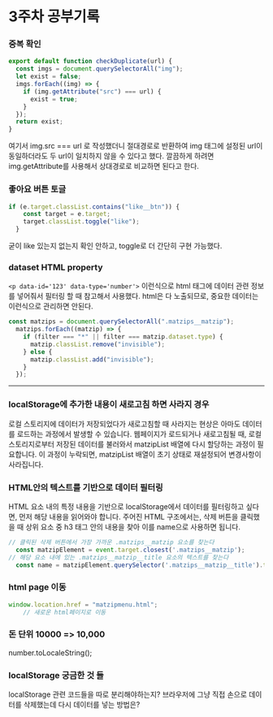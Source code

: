# 3주차 공부기록

### 중복 확인
``` javascript
export default function checkDuplicate(url) {
  const imgs = document.querySelectorAll("img");
  let exist = false;
  imgs.forEach((img) => {
    if (img.getAttribute("src") === url) {
      exist = true;
    }
  });
  return exist;
}
```
여기서 img.src === url 로 작성했더니 절대경로로 반환하여 img 태그에 설정된 url이 동일하더라도 두 url이 일치하지 않을 수 있다고 했다.
깔끔하게 하려면 img.getAttribute를 사용해서 상대경로로 비교하면 된다고 한다.

### 좋아요 버튼 토글
``` javascript
if (e.target.classList.contains("like__btn")) {
    const target = e.target;
    target.classList.toggle("like");
  }
```
굳이 like 있는지 없는지 확인 안하고, toggle로 더 간단히 구현 가능했다.

### dataset HTML property
`<p data-id='123' data-type='number'>`
이런식으로 html 태그에 데이터 관련 정보를 넣어줘서 필터링 할 때 참고해서 사용했다.
html은 다 노출되므로, 중요한 데이터는 이런식으로 관리하면 안된다.     

``` javascript
const matzips = document.querySelectorAll(".matzips__matzip");
  matzips.forEach((matzip) => {
    if (filter === "*" || filter === matzip.dataset.type) {
      matzip.classList.remove("invisible");
    } else {
      matzip.classList.add("invisible");
    }
  });
```
---

### localStorage에 추가한 내용이 새로고침 하면 사라지 경우

로컬 스토리지에 데이터가 저장되었다가 새로고침할 때 사라지는 현상은 아마도 데이터를 로드하는 과정에서 발생할 수 있습니다. 웹페이지가 로드되거나 새로고침될 때, 로컬 스토리지로부터 저장된 데이터를 불러와서 matzipList 배열에 다시 할당하는 과정이 필요합니다. 이 과정이 누락되면, matzipList 배열이 초기 상태로 재설정되어 변경사항이 사라집니다.

### HTML안의 텍스트를 기반으로 데이터 필터링
HTML 요소 내의 특정 내용을 기반으로 localStorage에서 데이터를 필터링하고 싶다면, 먼저 해당 내용을 읽어와야 합니다. 주어진 HTML 구조에서는, 삭제 버튼을 클릭했을 때 상위 요소 중 h3 태그 안의 내용을 찾아 이를 name으로 사용하면 됩니다.

``` javascript
// 클릭된 삭제 버튼에서 가장 가까운 .matzips__matzip 요소를 찾는다
  const matzipElement = event.target.closest('.matzips__matzip');
// 해당 요소 내에 있는 .matzips__matzip__title 요소의 텍스트를 찾는다
  const name = matzipElement.querySelector('.matzips__matzip__title').textContent;
```

### html page 이동
``` javascript
window.location.href = "matzipmenu.html";
    // 새로운 html페이지로 이동
```


### 돈 단위 10000 => 10,000
number.toLocaleString();

### localStorage 궁금한 것 들
localStorage 관련 코드들을 따로 분리해야하는지?
브라우저에 그냥 직접 손으로 데이터를 삭제했는데 다시 데이터를 넣는 방법은?